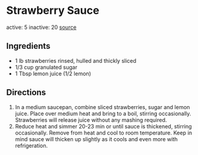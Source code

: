 # Strawberry Sauce
active: 5
inactive: 20
[source](https://natashaskitchen.com/strawberry-sauce-recipe/)
## Ingredients
* 1 lb strawberries rinsed, hulled and thickly sliced
* 1/3 cup granulated sugar
* 1 Tbsp lemon juice (1/2 lemon)
## Directions
1. In a medium saucepan, combine sliced strawberries, sugar and lemon juice. Place over medium heat and bring to a boil, stirring occasionally. Strawberries will release juice without any mashing required.
2. Reduce heat and simmer 20-23 min or until sauce is thickened, stirring occasionally. Remove from heat and cool to room temperature. Keep in mind sauce will thicken up slightly as it cools and even more with refrigeration.
